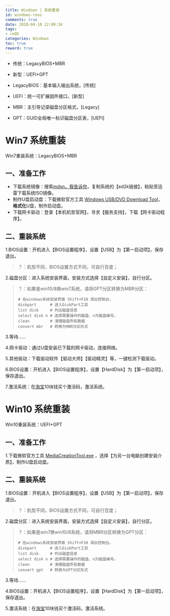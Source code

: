 ```yaml
---
title: Windows | 系统重装
id: windows-reos
comments: true
date: 2018-04-10 12:09:34
tags:
- reOS
categories: Windows
toc: true
reward: true
---
```


<!--# Windows | 系统重装-->

- 传统：LegacyBIOS+MBR
- 新型：UEFI+GPT



- LegacyBIOS：基本输入输出系统，[传统]
- UEFI：统一可扩展固件接口，[新型]
- MBR：主引导记录磁盘分区格式，[Legacy]
- GPT：GUID全局唯一标识磁盘分区表，[UEFI]

<!-- more -->

# Win7 系统重装

Win7重装系统：LegacyBIOS+MBR

## 一、准备工作
- 下载系统镜像：搜索[mdsn，我告诉你](https://msdn.itellyou.cn/)，复制系统的【ed2k链接】，粘贴至迅雷下载系统ISO镜像。
- 制作U盘启动盘：下载微软官方工具 [Windows USB/DVD Download Tool](https://www.microsoft.com/en-us/download/details.aspx?id=56485)，**格式化**U盘，制作启动盘。
- 下载网卡驱动：登录【本机机型官网】，寻求【服务支持】，下载【网卡驱动程序】。

## 二、重装系统

1.BIOS设置：开机进入【BIOS设置程序】，设置【USB】为【第一启动项】，保存退出。

  > ？：机型不同，BIOS设置方式不同，可自行百度；

2.磁盘分区：进入系统安装界面，安装方式选择【自定义安装】，自行分区。

> ？：如果是win10/8换win7系统，请将GPT分区转换为MBR分区：
>
> ```shell
> # 在windows系统安装界面 Shift+F10 调出控制台。
> diskpart      # 进入DiskPart工具
> list disk     # 列出磁盘信息
> select disk n # 选择需要操作的磁盘，n为磁盘编号。
> clean         # 清理磁盘所有数据
> convert mbr   # 转换为MBR分区形式
> ```

3.等待......

4.网卡驱动：通过U盘安装已下载的网卡驱动，连接网络。

5.其他驱动：下载驱动软件【驱动大师】【驱动精灵】等，一键检测下载驱动。

6.BIOS设置：开机进入【BIOS设置程序】，设置【HardDisk】为【第一启动项】，保存退出。

7.激活系统：在[淘宝](https://s.taobao.com)10块钱买个激活码，激活系统。





# Win10 系统重装

Win10重装系统：UEFI+GPT

## 一、准备工作

1.下载微软官方工具 [MediaCreationTool.exe](https://www.microsoft.com/zh-cn/software-download/windows10?OCID=WIP_r_Win10_Body_AddPC) ，选择【为另一台电脑创建安装介质】，制作U盘启动盘。

## 二、重装系统

1.BIOS设置：开机进入【BIOS设置程序】，设置【USB】为【第一启动项】，保存退出。

> ？：机型不同，BIOS设置方式不同，可自行百度；

2.磁盘分区：进入系统安装界面，安装方式选择【自定义安装】，自行分区。

> ？：如果是win7换win10/8系统，请将MBR分区转换为GPT分区：
>
> ```shell
> # 在windows系统安装界面 Shift+F10 调出控制台。
> diskpart      # 进入DiskPart工具
> list disk     # 列出磁盘信息
> select disk n # 选择需要操作的磁盘，n为磁盘编号。
> clean         # 清理磁盘所有数据
> convert gpt   # 转换为GPT分区形式
> ```

3.等待......

4.BIOS设置：开机进入【BIOS设置程序】，设置【HardDisk】为【第一启动项】，保存退出。

5.激活系统：在[淘宝](https://s.taobao.com)10块钱买个激活码，激活系统。

